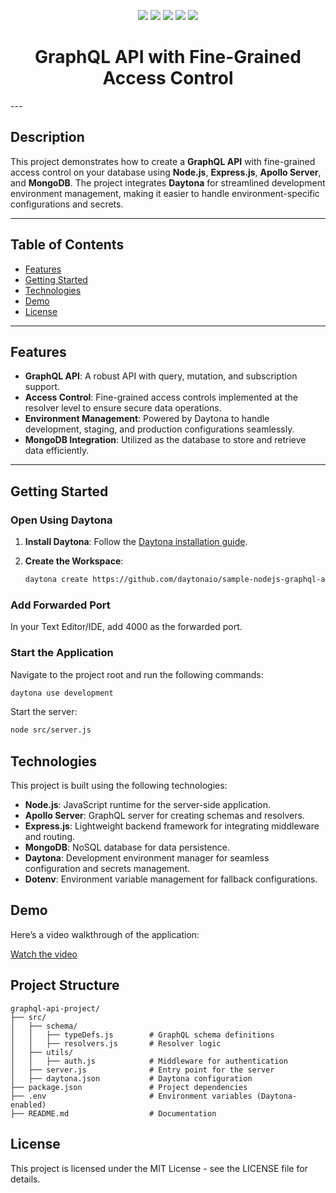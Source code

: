 

<p align="center">
  <img src="https://img.shields.io/badge/GraphQL-E10098?style=for-the-badge&logo=graphql&logoColor=white">
  <img src="https://img.shields.io/badge/Node.js-43853D?style=for-the-badge&logo=node.js&logoColor=white">
  <img src="https://img.shields.io/badge/Express.js-000000?style=for-the-badge&logo=express&logoColor=white">
  <img src="https://img.shields.io/badge/Daytona-00A8E8?style=for-the-badge">
  <img src="https://img.shields.io/badge/MongoDB-47A248?style=for-the-badge&logo=mongodb&logoColor=white">
</p>
<h1 align="center">GraphQL API with Fine-Grained Access Control</h1>
---

## Description

This project demonstrates how to create a **GraphQL API** with fine-grained access control on your database using **Node.js**, **Express.js**, **Apollo Server**, and **MongoDB**. The project integrates **Daytona** for streamlined development environment management, making it easier to handle environment-specific configurations and secrets.

---

## Table of Contents

- [Features](#features)
- [Getting Started](#getting-started)
- [Technologies](#technologies)
- [Demo](#demo)
- [License](#license)

---

## Features

- **GraphQL API**: A robust API with query, mutation, and subscription support.
- **Access Control**: Fine-grained access controls implemented at the resolver level to ensure secure data operations.
- **Environment Management**: Powered by Daytona to handle development, staging, and production configurations seamlessly.
- **MongoDB Integration**: Utilized as the database to store and retrieve data efficiently.

---

## Getting Started

### Open Using Daytona

1. **Install Daytona**: Follow the [Daytona installation guide](https://www.daytona.io/docs/installation/installation/).

2. **Create the Workspace**:
   ```bash
   daytona create https://github.com/daytonaio/sample-nodejs-graphql-api
   ```

### Add Forwarded Port

In your Text Editor/IDE, add 4000 as the forwarded port.

### Start the Application

Navigate to the project root and run the following commands:

```bash
daytona use development
```

Start the server:

```bash
node src/server.js
```

## Technologies

This project is built using the following technologies:

- **Node.js**: JavaScript runtime for the server-side application.
- **Apollo Server**: GraphQL server for creating schemas and resolvers.
- **Express.js**: Lightweight backend framework for integrating middleware and routing.
- **MongoDB**: NoSQL database for data persistence.
- **Daytona**: Development environment manager for seamless configuration and secrets management.
- **Dotenv**: Environment variable management for fallback configurations.

## Demo

Here’s a video walkthrough of the application:

[Watch the video](https://github.com/Adity20/Sample-Template/blob/main/WhatsApp%20Video%202024-12-17%20at%2000.05.09_2c554090.mp4)


## Project Structure

```plaintext
graphql-api-project/
├── src/
│   ├── schema/
│   │   ├── typeDefs.js        # GraphQL schema definitions
│   │   ├── resolvers.js       # Resolver logic
│   ├── utils/
│   │   ├── auth.js            # Middleware for authentication
│   ├── server.js              # Entry point for the server
│   ├── daytona.json           # Daytona configuration
├── package.json               # Project dependencies
├── .env                       # Environment variables (Daytona-enabled)
├── README.md                  # Documentation
```

## License

This project is licensed under the MIT License - see the LICENSE file for details.


